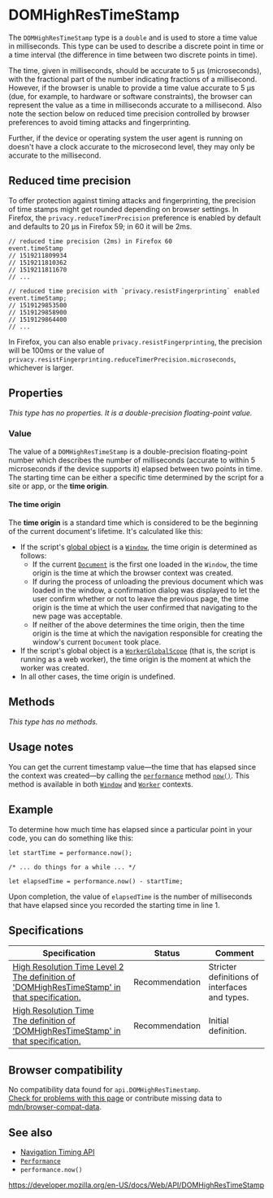 # DOMHighResTimeStamp

The `DOMHighResTimeStamp` type is a `double` and is used to store a time value in milliseconds. This type can be used to describe a discrete point in time or a time interval (the difference in time between two discrete points in time).

The time, given in milliseconds, should be accurate to 5 µs (microseconds), with the fractional part of the number indicating fractions of a millisecond. However, if the browser is unable to provide a time value accurate to 5 µs (due, for example, to hardware or software constraints), the browser can represent the value as a time in milliseconds accurate to a millisecond. Also note the section below on reduced time precision controlled by browser preferences to avoid timing attacks and fingerprinting.

Further, if the device or operating system the user agent is running on doesn't have a clock accurate to the microsecond level, they may only be accurate to the millisecond.

## Reduced time precision

To offer protection against timing attacks and fingerprinting, the precision of time stamps might get rounded depending on browser settings. In Firefox, the `privacy.reduceTimerPrecision` preference is enabled by default and defaults to 20 µs in Firefox 59; in 60 it will be 2ms.

    // reduced time precision (2ms) in Firefox 60
    event.timeStamp
    // 1519211809934
    // 1519211810362
    // 1519211811670
    // ...

    // reduced time precision with `privacy.resistFingerprinting` enabled
    event.timeStamp;
    // 1519129853500
    // 1519129858900
    // 1519129864400
    // ...

In Firefox, you can also enable `privacy.resistFingerprinting`, the precision will be 100ms or the value of `privacy.resistFingerprinting.reduceTimerPrecision.microseconds`, whichever is larger.

## Properties

_This type has no properties. It is a double-precision floating-point value._

### Value

The value of a `DOMHighResTimeStamp` is a double-precision floating-point number which describes the number of milliseconds (accurate to within 5 microseconds if the device supports it) elapsed between two points in time. The starting time can be either a specific time determined by the script for a site or app, or the **time origin**.

#### The time origin

The **time origin** is a standard time which is considered to be the beginning of the current document's lifetime. It's calculated like this:

- If the script's [global object](https://developer.mozilla.org/en-US/docs/Glossary/Global_object) is a [`Window`](window), the time origin is determined as follows:
  - If the current [`Document`](document) is the first one loaded in the `Window`, the time origin is the time at which the browser context was created.
  - If during the process of unloading the previous document which was loaded in the window, a confirmation dialog was displayed to let the user confirm whether or not to leave the previous page, the time origin is the time at which the user confirmed that navigating to the new page was acceptable.
  - If neither of the above determines the time origin, then the time origin is the time at which the navigation responsible for creating the window's current `Document` took place.
- If the script's global object is a [`WorkerGlobalScope`](workerglobalscope) (that is, the script is running as a web worker), the time origin is the moment at which the worker was created.
- In all other cases, the time origin is undefined.

## Methods

_This type has no methods._

## Usage notes

You can get the current timestamp value—the time that has elapsed since the context was created—by calling the [`performance`](performance) method [`now()`](performance/now). This method is available in both [`Window`](window) and [`Worker`](worker) contexts.

## Example

To determine how much time has elapsed since a particular point in your code, you can do something like this:

    let startTime = performance.now();

    /* ... do things for a while ... */

    let elapsedTime = performance.now() - startTime;

Upon completion, the value of `elapsedTime` is the number of milliseconds that have elapsed since you recorded the starting time in line 1.

## Specifications

<table><thead><tr class="header"><th>Specification</th><th>Status</th><th>Comment</th></tr></thead><tbody><tr class="odd"><td><a href="https://www.w3.org/TR/hr-time-2/#dom-domhighrestimestamp">High Resolution Time Level 2<br />
<span class="small">The definition of 'DOMHighResTimeStamp' in that specification.</span></a></td><td><span class="spec-rec">Recommendation</span></td><td>Stricter definitions of interfaces and types.</td></tr><tr class="even"><td><a href="https://www.w3.org/TR/hr-time-1/#sec-DOMHighResTimeStamp">High Resolution Time<br />
<span class="small">The definition of 'DOMHighResTimeStamp' in that specification.</span></a></td><td><span class="spec-rec">Recommendation</span></td><td>Initial definition.</td></tr></tbody></table>

## Browser compatibility

No compatibility data found for `api.DOMHighResTimestamp`.  
[Check for problems with this page](#on-github) or contribute missing data to [mdn/browser-compat-data](https://github.com/mdn/browser-compat-data).

## See also

- [Navigation Timing API](navigation_timing_api)
- [`Performance`](performance)
- `performance.now()`

<a href="https://developer.mozilla.org/en-US/docs/Web/API/DOMHighResTimeStamp" class="_attribution-link">https://developer.mozilla.org/en-US/docs/Web/API/DOMHighResTimeStamp</a>
